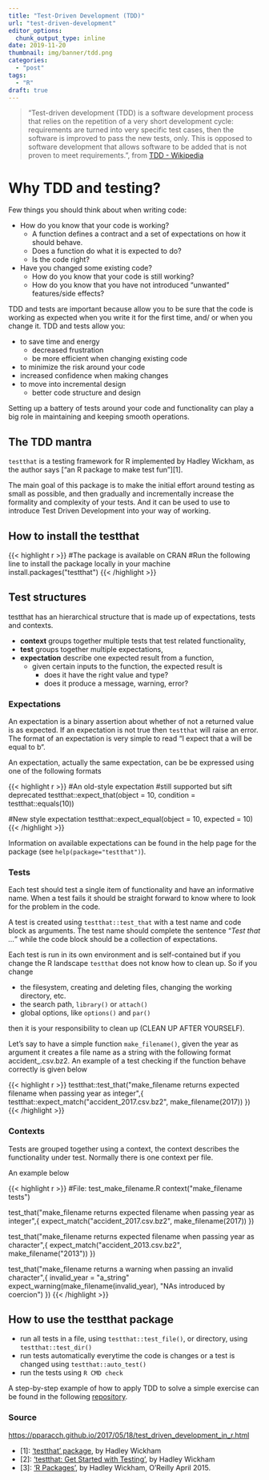 ```yaml
---
title: "Test-Driven Development (TDD)"
url: "test-driven-development"
editor_options: 
  chunk_output_type: inline
date: 2019-11-20
thumbnail: img/banner/tdd.png
categories:
  - "post"
tags:
  - "R"
draft: true
---
```


> “Test-driven development (TDD) is a software development process that relies on the repetition of a very short development cycle: requirements are turned into very specific test cases, then the software is improved to pass the new tests, only. This is opposed to software development that allows software to be added that is not proven to meet requirements.”, from [TDD - Wikipedia](https://en.wikipedia.org/wiki/Test-driven_development)

# Why TDD and testing?

Few things you should think about when writing code:

- How do you know that your code is working?
  -  A function defines a contract and a set of expectations on how it should behave.
    -    Does a function do what it is expected to do?
    -    Is the code right?
- Have you changed some existing code?
    - How do you know that your code is still working?
    - How do you know that you have not introduced “unwanted” features/side effects?

TDD and tests are important because allow you to be sure that the code is working as expected when you write it for the first time, and/ or when you change it. TDD and tests allow you:

- to save time and energy
  - decreased frustration
  - be more efficient when changing existing code
-  to minimize the risk around your code
  - increased confidence when making changes
- to move into incremental design
  - better code structure and design

Setting up a battery of tests around your code and functionality can play a big role in maintaining and keeping smooth operations.

## The TDD mantra

`testthat` is a testing framework for R implemented by Hadley Wickham, as the author says [“an R package to make test fun”][1].

The main goal of this package is to make the initial effort around testing as small as possible, and then gradually and incrementally increase the formality and complexity of your tests. And it can be used to use to introduce Test Driven Development into your way of working.

## How to install the testthat

{{< highlight r >}}
#The package is available on CRAN
#Run the following line to install the package locally in your machine
install.packages("testthat")
{{< /highlight >}}

## Test structures

testthat has an hierarchical structure that is made up of expectations, tests and contexts.

- **context** groups together multiple tests that test related functionality,
- **test** groups together multiple expectations,
- **expectation** describe one expected result from a function,
  - given certain inputs to the function, the expected result is
    - does it have the right value and type?
    - does it produce a message, warning, error?

### Expectations

An expectation is a binary assertion about whether of not a returned value is as expected. If an expectation is not true then `testthat` will raise an error. The format of an expectation is very simple to read “I expect that a will be equal to b“.

An expectation, actually the same expectation, can be be expressed using one of the following formats

{{< highlight r >}}
#An old-style expectation
#still supported but sift deprecated
testthat::expect_that(object = 10, condition = testthat::equals(10))

#New style expectation
testthat::expect_equal(object = 10, expected = 10)
{{< /highlight >}}

Information on available expectations can be found in the help page for the package (see `help(package="testthat")`).

### Tests

Each test should test a single item of functionality and have an informative name. When a test fails it should be straight forward to know where to look for the problem in the code.

A test is created using `testthat::test_that` with a test name and code block as arguments. The test name should complete the sentence “*Test that …*” while the code block should be a collection of expectations.

Each test is run in its own environment and is self-contained but if you change the R landscape `testthat` does not know how to clean up. So if you change

- the filesystem, creating and deleting files, changing the working directory, etc. 
- the search path, `library()` or `attach()`
- global options, like `options()` and `par()`

then it is your responsibility to clean up (CLEAN UP AFTER YOURSELF).

Let’s say to have a simple function `make_filename()`, given the year as argument it creates a file name as a string with the following format accident_<year>.csv.bz2. An example of a test checking if the function behave correctly is given below

{{< highlight r >}}
testthat::test_that("make_filename returns expected filename when passing year as integer",{
  testthat::expect_match("accident_2017.csv.bz2", make_filename(2017))
})
{{< /highlight >}}

### Contexts

Tests are grouped together using a context, the context describes the functionality under test. Normally there is one context per file.

An example below

{{< highlight r >}}
#File: test_make_filename.R
context("make_filename tests")

test_that("make_filename returns expected filename when passing year as integer",{
  expect_match("accident_2017.csv.bz2", make_filename(2017))
})

test_that("make_filename returns expected filename when passing year as character",{
  expect_match("accident_2013.csv.bz2", make_filename("2013"))
})

test_that("make_filename returns a warning when passing an invalid character",{
  invalid_year = "a_string"
  expect_warning(make_filename(invalid_year), "NAs introduced by coercion")
})
{{< /highlight >}}

## How to use the testthat package

- run all tests in a file, using `testthat::test_file()`, or directory, using `testthat::test_dir()`
- run tests automatically everytime the code is changes or a test is changed using `testthat::auto_test()`
- run the tests using `R CMD check`

A step-by-step example of how to apply TDD to solve a simple exercise can be found in the following [repository](https://github.com/pparacch/tdd_r_with_testthat).

### Source

https://pparacch.github.io/2017/05/18/test_driven_development_in_r.html

- [1]: [‘testthat’ package](https://github.com/hadley/testthat), by Hadley Wickham
- [2]: [‘testthat: Get Started with Testing’](https://journal.r-project.org/archive/2011-1/RJournal_2011-1_Wickham.pdf), by Hadley Wickham 
- [3]: [‘R Packages’](http://r-pkgs.had.co.nz/tests.html), by Hadley Wickham, O’Reilly April 2015.